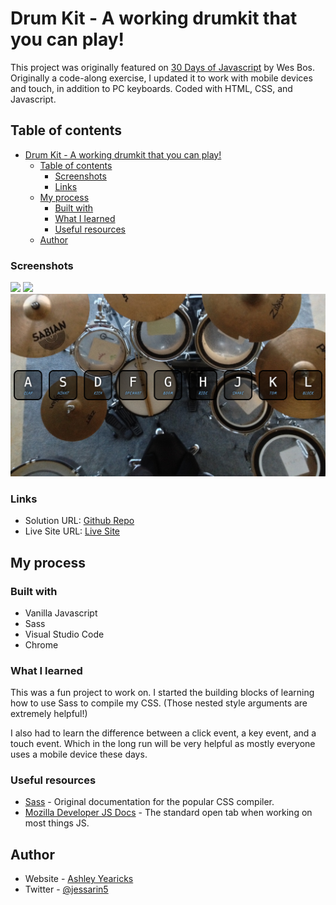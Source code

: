# Drum Kit - A working drumkit that you can play!

This project was originally featured on [30 Days of Javascript](https://javascript30.com) by Wes Bos. Originally a code-along exercise, I updated it to work with mobile devices and touch, in addition to PC keyboards. Coded with HTML, CSS, and Javascript. 


## Table of contents

- [Drum Kit - A working drumkit that you can play!](#drum-kit---a-working-drumkit-that-you-can-play)
  - [Table of contents](#table-of-contents)
    - [Screenshots](#screenshots)
    - [Links](#links)
  - [My process](#my-process)
    - [Built with](#built-with)
    - [What I learned](#what-i-learned)
    - [Useful resources](#useful-resources)
  - [Author](#author)




### Screenshots

<img src="imgs/drumkitMobilePortrait.png" width="300">
<img src="imgs/drumkitMobileLandscape.png" width="400">
<img src="imgs/drumkitDesktop.png" width="600">


### Links

- Solution URL: [Github Repo](https://github.com/ayearicks/DrumKit)
- Live Site URL: [Live Site](https://yearicks.dev/DrumKit/index.html)



## My process


### Built with

- Vanilla Javascript
- Sass
- Visual Studio Code
- Chrome



### What I learned

This was a fun project to work on. I started the building blocks of learning how to use Sass to compile my CSS. (Those nested style arguments are extremely helpful!) 

I also had to learn the difference between a click event, a key event, and a touch event. Which in the long run will be very helpful as mostly everyone uses a mobile device these days.



### Useful resources

- [Sass](https://sass-lang.com/) - Original documentation for the popular CSS compiler.
- [Mozilla Developer JS Docs](https://developer.mozilla.org/en-US/docs/Web/JavaScript) - The standard open tab when working on most things JS.



## Author

- Website - [Ashley Yearicks](https://yearicks.dev)
- Twitter - [@jessarin5](https://www.twitter.com/jessarin5)
